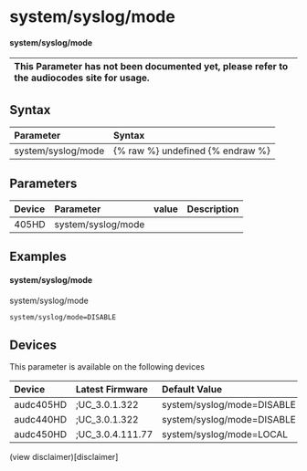 ﻿---
description: system/syslog/mode
search: false
---

# system/syslog/mode

#### system/syslog/mode


| This Parameter has not been documented yet, please refer to the audiocodes site for usage.  |
| :--- |

## Syntax
| Parameter | Syntax |
| :--- | :--- |
|system/syslog/mode | {% raw %} undefined {% endraw %} |

## Parameters
|Device|Parameter|value|Description|
|:---|:---|:---|:---|
| 405HD | system/syslog/mode |  |  |

## Examples
#### system/syslog/mode

system/syslog/mode

```
system/syslog/mode=DISABLE
```

## Devices
This parameter is available on the following devices

| Device | Latest Firmware | Default Value |
|:---|:---|:---|
| audc405HD | ;UC_3.0.1.322 | system/syslog/mode=DISABLE 
| audc440HD | ;UC_3.0.1.322 | system/syslog/mode=DISABLE 
| audc450HD | ;UC_3.0.4.111.77 | system/syslog/mode=LOCAL 

(view disclaimer)[disclaimer]
